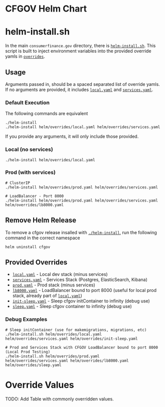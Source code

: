 # CFGOV Helm Chart

# helm-install.sh
In the main `consumerfinance.gov` directory, there is [`helm-install.sh`](../helm-install.sh). 
This script is built to inject environment variables into the provided 
override yamls in [`overrides`](overrides).

## Usage
Arguments passed in, should be a spaced separated list of override yamls.
If no arguments are provided, it includes [`local.yaml`](overrides/local.yaml)
and [`services.yaml`](overrides/services.yaml).

### Default Execution
The following commands are equivalent

    ./helm-install
    ./helm-install helm/overrides/local.yaml helm/overrides/services.yaml

If you provide any arguments, it will only include those provided.

### Local (no services)

    ./helm-install helm/overrides/local.yaml

### Prod (with services)

    # ClusterIP
    ./helm-install helm/overrides/prod.yaml helm/overrides/services.yaml

    # LoadBalancer - Port 8000
    ./helm-install helm/overrides/prod.yaml helm/overrides/services.yaml helm/overrides/lb8000.yaml

## Remove Helm Release
To remove a cfgov release insalled with [`./helm-install`](../helm-install.sh),
run the following command in the correct namespace

    helm uninstall cfgov


## Provided Overrides
* [`local.yaml`](overrides/local.yaml) - Local dev stack (minus services)
* [`services.yaml`](overrides/services.yaml) - Services Stack (Postgres, ElasticSearch, Kibana)
* [`prod.yaml`](overrides/prod.yaml) - Prod stack (minus services)
* [`lb8000.yaml`](overrides/lb8000.yaml) - LoadBalancer bound to port 8000 (useful for local prod stack, already part of [`local.yaml`](overrides/local.yaml))
* [`init-sleep.yaml`](overrides/init-sleep.yaml) - Sleep cfgov initContainer to infinity (debug use)
* [`sleep.yaml`](overrides/sleep.yaml) - Sleep cfgov container to infinity (debug use)

### Debug Examples

    # Sleep initContainer (use for makemigrations, migrations, etc)
    ./helm-install.sh helm/overrides/local.yaml helm/overrides/services.yaml helm/overrides/init-sleep.yaml

    # Prod and Services Stack with CFGOV LoadBalancer bound to port 8000 (Local Prod Testing)
    ./helm-install.sh helm/overrides/prod.yaml helm/overrides/services.yaml helm/overrides/lb8000.yaml helm/overrides/sleep.yaml


# Override Values
TODO: Add Table with commonly overridden values.
